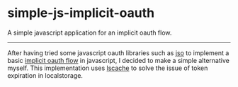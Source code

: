 # simple-js-implicit-oauth
A simple javascript application for an implicit oauth flow.
***
After having tried some javascript oauth libraries such as [jso](https://github.com/andreassolberg/jso) to implement a basic [implicit oauth flow](https://tools.ietf.org/html/rfc6749#section-1.3.2) in javascript, I decided to make a simple alternative myself. This implementation uses [lscache](https://github.com/pamelafox/lscache) to solve the issue of token expiration in localstorage. 
